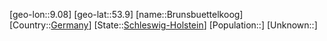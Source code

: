 ﻿---
location: [53.9,9.08]
type: City
tags:
- geo/City


SpocWebEntityId: 29375
isDeleted: false
confidential: public

---
[geo-lon::9.08]
[geo-lat::53.9]
[name::Brunsbuettelkoog]
[Country::[Germany](geo/Continent/Europe/Germany.md)]
[State::[Schleswig-Holstein](geo/Continent/Europe/Germany/Schleswig-Holstein.md)]
[Population::]
[Unknown::]

